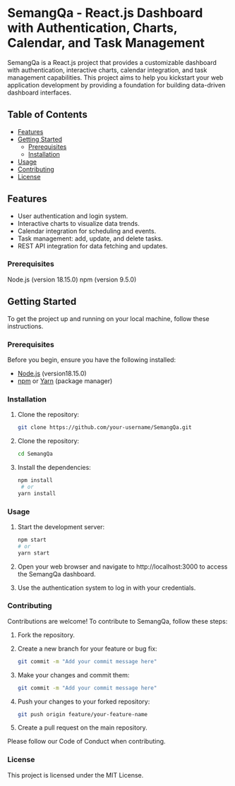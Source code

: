 # SemangQa - React.js Dashboard with Authentication, Charts, Calendar, and Task Management

SemangQa is a React.js project that provides a customizable dashboard with authentication, interactive charts, calendar integration, and task management capabilities. This project aims to help you kickstart your web application development by providing a foundation for building data-driven dashboard interfaces.

## Table of Contents

- [Features](#features)
- [Getting Started](#getting-started)
  - [Prerequisites](#prerequisites)
  - [Installation](#installation)
- [Usage](#usage)
- [Contributing](#contributing)
- [License](#license)

## Features

- User authentication and login system.
- Interactive charts to visualize data trends.
- Calendar integration for scheduling and events.
- Task management: add, update, and delete tasks.
- REST API integration for data fetching and updates.


### Prerequisites
Node.js (version 18.15.0)
npm (version 9.5.0)
## Getting Started
To get the project up and running on your local machine, follow these instructions.
### Prerequisites

Before you begin, ensure you have the following installed:

- [Node.js](https://nodejs.org/) (version18.15.0)
- [npm](https://www.npmjs.com/) or [Yarn](https://yarnpkg.com/) (package manager)

### Installation

1. Clone the repository:

   ```bash
   git clone https://github.com/your-username/SemangQa.git

2. Clone the repository:

   ```bash
   cd SemangQa

3. Install the dependencies:

   ```bash
   npm install
    # or
   yarn install

### Usage

1. Start the development server:

    ```bash
    npm start
    # or
    yarn start

2. Open your web browser and navigate to http://localhost:3000 to access the SemangQa dashboard.

3. Use the authentication system to log in with your credentials.

### Contributing

Contributions are welcome! To contribute to SemangQa, follow these steps:

1. Fork the repository.

2. Create a new branch for your feature or bug fix:
    ```bash
    git commit -m "Add your commit message here"


3. Make your changes and commit them:
    ```bash
    git commit -m "Add your commit message here"

4. Push your changes to your forked repository:
    ```bash
    git push origin feature/your-feature-name

5. Create a pull request on the main repository.

Please follow our Code of Conduct when contributing.

### License

This project is licensed under the MIT License.





